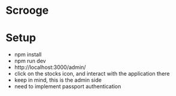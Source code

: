 # Scrooge

# Setup
- npm install
- npm run dev
- http://localhost:3000/admin/
- click on the stocks icon, and interact with the application there
- keep in mind, this is the admin side
- need to implement passport authentication